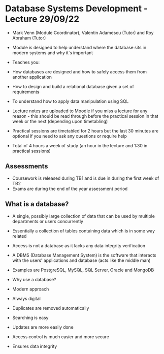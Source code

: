 # Database Systems Development - Lecture 29/09/22

- Mark Venn (Module Coordinator), Valentin Adamescu (Tutor) and Roy Abraham (Tutor)
- Module is designed to help understand where the database sits in modern systems and why it's important

- Teaches you:
 - How databases are designed and how to safely access them from another application
 - How to design and build a relational database given a set of requirements
 - To understand how to apply data manipulation using SQL

- Lecture notes are uploaded to Moodle if you miss a lecture for any reason - this should be read through before the practical session in that week or the next (depending upon timetabling)
- Practical sessions are timetabled for 2 hours but the last 30 minutes are optional if you need to ask any questions or require help

- Total of 4 hours a week of study (an hour in the lecture and 1:30 in practical sessions)

## Assessments

- Coursework is released during TB1 and is due in during the first week of TB2
- Exams are during the end of the year assessment period

## What is a database?

- A single, possibly large collection of data that can be used by multiple departments or users concurrently
- Essentially a collection of tables containing data which is in some way related
- Access is not a database as it lacks any data integrity verification
- A DBMS (Database Management System) is the software that interacts with the users' applications and database (acts like the middle man)
 - Examples are PostgreSQL, MySQL, SQL Server, Oracle and MongoDB

- Why use a database?
 - Modern approach
 - Always digital
 - Duplicates are removed automatically
 - Searching is easy
 - Updates are more easily done
 - Access control is much easier and more secure
 - Ensures data integrity